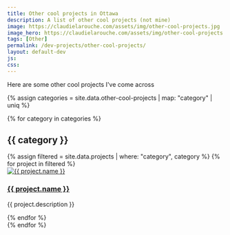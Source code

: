 ```yaml
---
title: Other cool projects in Ottawa
description: A list of other cool projects (not mine)
image: https://claudielarouche.com/assets/img/other-cool-projects.jpg
image_hero: https://claudielarouche.com/assets/img/other-cool-projects.jpg
tags: [Other]
permalink: /dev-projects/other-cool-projects/
layout: default-dev
js: 
css: 
---
```


Here are some other cool projects I've come across

{% assign categories = site.data.other-cool-projects | map: "category" | uniq %}

{% for category in categories %}
  <h2>{{ category }}</h2>
  <div class="projects-gallery">
    {% assign filtered = site.data.projects | where: "category", category %}
    {% for project in filtered %}
      <div class="project-card">
        <a href="{{ project.url }}" target="_blank">
          <img src="{{ project.image }}" alt="{{ project.name }}" />
          <h3>{{ project.name }}</h3>
        </a>
        <p>{{ project.description }}</p>
      </div>
    {% endfor %}
  </div>
{% endfor %}